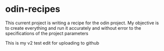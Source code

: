 # odin-recipes

This current project is writing a recipe for the odin project. My objective is to create everything and run it accurately and without error to the specifications of the project parameters

This is my v2 test edit for uploading to github